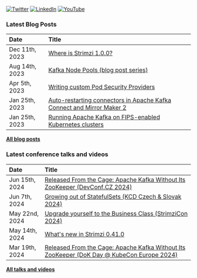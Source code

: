 [![Twitter](https://img.shields.io/badge/Twitter-1DA1F2?style=flat&logo=Twitter&logoColor=white&link=https://twitter.com/scholzj)](https://twitter.com/scholzj)
[![LinkedIn](https://img.shields.io/badge/LinkedIn-0077B5?style=flat&logo=LinkedIn&logoColor=white&link=https://www.linkedin.com/in/scholzj/)](https://www.linkedin.com/in/scholzj/)
[![YouTube](https://img.shields.io/badge/YouTube-red?style=flat&logo=YouTube&logoColor=white&link=https://www.youtube.com/channel/UCiT1zgJHHLhd5X-SyiLd2dw)](https://www.youtube.com/channel/UCiT1zgJHHLhd5X-SyiLd2dw)

### Latest Blog Posts

| Date          | Title |
|:--------------|:------|
| Dec 11th, 2023 | [Where is Strimzi 1.0.0?](https://strimzi.io/blog/2023/12/11/where-is-strimzi-1.0.0/) |
| Aug 14th, 2023 | [Kafka Node Pools (blog post series)](https://strimzi.io/blog/2023/08/14/kafka-node-pools-introduction/) |
| Apr 5th, 2023 | [Writing custom Pod Security Providers](https://strimzi.io/blog/2023/04/05/writing-custom-pod-security-providers/) |
| Jan 25th, 2023 | [Auto-restarting connectors in Apache Kafka Connect and Mirror Maker 2](https://strimzi.io/blog/2023/01/25/auto-restarting-connectors/) |
| Jan 25th, 2023 | [Running Apache Kafka on FIPS-enabled Kubernetes clusters](https://strimzi.io/blog/2023/01/25/running-apache-kafka-on-fips-enabled-kubernetes-cluster/) |

[**All blog posts**](https://github.com/scholzj/scholzj/blob/master/BLOG-POSTS.md)

### Latest conference talks and videos

| Date           | Title |
|:---------------|:------|
| Jun 15th, 2024 | [Released From the Cage: Apache Kafka Without Its ZooKeeper (DevConf.CZ 2024)](https://youtu.be/LjQ-l-Yea9g) |
| Jun 7th, 2024  | [Growing out of StatefulSets (KCD Czech & Slovak 2024)](https://youtu.be/PiszQV9h-88) |
| May 22nd, 2024 | [Upgrade yourself to the Business Class (StrimziCon 2024)](https://youtu.be/5Ji4lFbnaYs) |
| May 14th, 2024 | [What's new in Strimzi 0.41.0](https://youtu.be/3HmGC7V5GZY) |
| Mar 19th, 2024 | [Released From the Cage: Apache Kafka Without Its ZooKeeper (DoK Day @ KubeCon Europe 2024)](https://youtu.be/74fDjwigLms) |

[**All talks and videos**](https://github.com/scholzj/scholzj/blob/master/VIDEOS.md)
